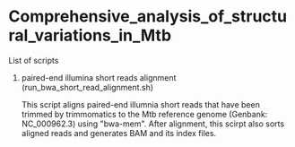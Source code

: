 # Comprehensive_analysis_of_structural_variations_in_Mtb
List of scripts
1. paired-end illumina short reads alignment (run_bwa_short_read_alignment.sh)
   
   This script aligns paired-end illumnia short reads that have been trimmed by trimmomatics to the Mtb reference genome (Genbank: NC_000962.3) using "bwa-mem".
   After alignment, this scirpt also sorts aligned reads and generates BAM and its index files.
